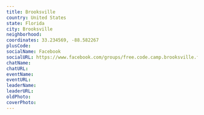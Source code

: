 ```yaml
---
title: Brooksville
country: United States
state: Florida
city: Brooksville
neighborhood: 
coordinates: 33.234569, -88.582267
plusCode:
socialName: Facebook
socialURL: https://www.facebook.com/groups/free.code.camp.brooksville.florida
chatName:
chatURL:
eventName:
eventURL:
leaderName:
leaderURL:
oldPhoto: 
coverPhoto:
---
```

